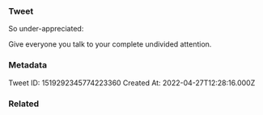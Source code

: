 ### Tweet
So under-appreciated:

Give everyone you talk to your complete undivided attention.

### Metadata
Tweet ID: 1519292345774223360
Created At: 2022-04-27T12:28:16.000Z

### Related

